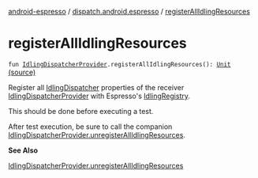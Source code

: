 [android-espresso](../index.md) / [dispatch.android.espresso](index.md) / [registerAllIdlingResources](./register-all-idling-resources.md)

# registerAllIdlingResources

`fun `[`IdlingDispatcherProvider`](-idling-dispatcher-provider/index.md)`.registerAllIdlingResources(): `[`Unit`](https://kotlinlang.org/api/latest/jvm/stdlib/kotlin/-unit/index.html) [(source)](https://github.com/RBusarow/Dispatch/tree/master/android-espresso/src/main/java/dispatch/android/espresso/IdlingDispatcherProvider.kt#L90)

Register all [IdlingDispatcher](-idling-dispatcher/index.md) properties of the receiver [IdlingDispatcherProvider](-idling-dispatcher-provider/index.md) with Espresso's [IdlingRegistry](#).

This should be done before executing a test.

After test execution, be sure to call the companion [IdlingDispatcherProvider.unregisterAllIdlingResources](unregister-all-idling-resources.md).

**See Also**

[IdlingDispatcherProvider.unregisterAllIdlingResources](unregister-all-idling-resources.md)

